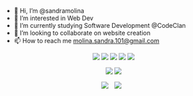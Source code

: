 - 👋 Hi, I’m @sandramolina
- 👀 I’m interested in Web Dev
- 🌱 I’m currently studying Software Development @CodeClan
- 💞️ I’m looking to collaborate on website creation
- 📫 How to reach me molina.sandra.101@gmail.com 

<p align = "center"> <img src="https://img.shields.io/badge/Python-lightgrey?style=flat&logo=python&logoColor=grey"/>  <img src="https://img.shields.io/badge/Flask-lightgrey?style=flat&logo=flask&logoColor=grey"/> <img src="https://img.shields.io/badge/Jinja-lightgrey?style=flat&logo=jinja&logoColor=grey"/> <img src="https://img.shields.io/badge/PostgresSQL-lightgrey?style=flat&logo=postgresql&logoColor=grey"/> <img src="https://img.shields.io/badge/Psycopg-lightgrey?style=flat&logo=psycopg&logoColor=grey"/></p>
<p align = "center"> <img src="https://img.shields.io/badge/JavaScript-lightgrey?style=flat&logo=javascript&logoColor=grey"/> <img src="https://img.shields.io/badge/React-lightgrey?style=flat&logo=react&logoColor=grey"/> </p> 


<p align = "center">        
<a href="https://hits.seeyoufarm.com"><img src="https://hits.seeyoufarm.com/api/count/incr/badge.svg?url=https%3A%2F%2Fgithub.com%2Fhanselkang%2F&count_bg=%23ACACAC&title_bg=%23555555&icon=&icon_color=%23E7E7E7&title=hits&edge_flat=false"/></a>
<a href="http://instagrma.com/hansel_in_scotland">
    <img 
        src="http://img.shields.io/badge/-instagram-lightgrey?style=flat&logo=instagram&link=http://instagrma.com/hansel_in_scotland/"
        style="height : auto; margin-left : 10px; margin-right : 10px;"/>
</a>

<!---
sandramolina/sandramolina is a ✨ special ✨ repository because its `README.md` (this file) appears on your GitHub profile.
You can click the Preview link to take a look at your changes.
--->
